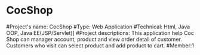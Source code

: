 # CocShop
#Project's name: CocShop 
#Type: Web Application 
#Technical: Html, Java OOP, Java EE(JSP/Servlet)]
#Project descriptions: This application help Coc Shop can manager account, product and view order detail of customer. Customers who visit can select product and add product to cart. 
#Member:1
